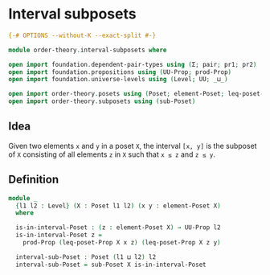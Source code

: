 # Interval subposets

```agda
{-# OPTIONS --without-K --exact-split #-}

module order-theory.interval-subposets where

open import foundation.dependent-pair-types using (Σ; pair; pr1; pr2)
open import foundation.propositions using (UU-Prop; prod-Prop)
open import foundation.universe-levels using (Level; UU; _⊔_)

open import order-theory.posets using (Poset; element-Poset; leq-poset-Prop)
open import order-theory.subposets using (sub-Poset)
```

## Idea

Given two elements `x` and `y` in a poset `X`, the interval `[x, y]` is the subposet of `X` consisting of all elements `z` in `X` such that `x ≤ z` and `z ≤ y`.

## Definition

```agda
module _
  {l1 l2 : Level} (X : Poset l1 l2) (x y : element-Poset X)
  where

  is-in-interval-Poset : (z : element-Poset X) → UU-Prop l2
  is-in-interval-Poset z =
    prod-Prop (leq-poset-Prop X x z) (leq-poset-Prop X z y)

  interval-sub-Poset : Poset (l1 ⊔ l2) l2
  interval-sub-Poset = sub-Poset X is-in-interval-Poset
```
